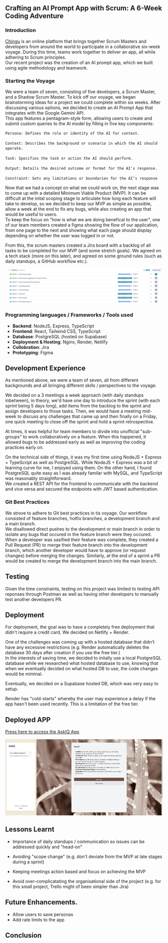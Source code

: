 ## Crafting an AI Prompt App with Scrum: A 6-Week Coding Adventure 

### Introduction
[Chingu](https://chingu.io) is an online platform that brings together Scrum Masters and developers from around the world to participate in a collaborative six-week voyage. During this time, teams work together to deliver an app, all while adhering to Scrum principles.   
Our recent project was the creation of an AI prompt app, which we built using agile methodology and teamwork. 

### Starting the Voyage
We were a team of seven, consisting of five developers, a Scrum Master, and a Shadow Scrum Master. To kick off our voyage, we began brainstorming ideas for a project we could complete within six weeks. After discussing various options, we decided to create an AI Prompt App that integrates with the Google Gemini API.  
This app features a pentagram-style form, allowing users to create and submit custom queries to the AI model by filling in five key components:

    Persona: Defines the role or identity of the AI for context.

    Context: Describes the background or scenario in which the AI should operate.

    Task: Specifies the task or action the AI should perform.

    Output: Details the desired outcome or format for the AI's response.

    Constraint: Sets any limitations or boundaries for the AI’s response

Now that we had a concept on what we could work on, the next stage was to come up with a detailed Minimum Viable Product (MVP).  It can be difficult at the inital scoping stage to articulate how long each feature will take to develop, so we decided to keep our MVP as simple as possible, allow a week at the end to fix any bugs, while also creating an app that would be useful to users.  
To keep the focus on "how is what we are doing benefical to the user", one of our team members created a figma showing the flow of our application, from one page to the next and showing what each page should display depending on whether the user was logged in or not.

From this, the scrum masters created a Jira board with a backlog of all tasks to be completed for our MVP (and some stretch goals). We agreed on a tech stack (more on this later), and agreed on some ground rules (such as daily standups, a GitHub workflow etc.).

![JIRA board](/images/jira_board.PNG)



### Programming languages / Frameworks / Tools used
- **Backend**: NodeJS, Express, TypeScript
- **Frontend**: React, Tailwind CSS, TypeScript
- **Database**: PostgreSQL (hosted on Supabase)
- **Deployment & Hosting**: Nginx, Render, Netlify
- **Collobration**: Jira
- **Prototyping**: Figma


## Development Experience
As mentioned above, we were a team of seven, all from different backgrounds and all bringing different skills / perspectives to the voyage.

We decided on a 3 meetings a week approach (with daily standups inbetween), in theory, we'd have one day to introduce the sprint (with each sprint being 5 days long), add items from the backlog to the sprint and assign developers to those tasks. Then, we would have a meeting mid-week to discuss any challenges that came up and then finally on a Friday, one quick meeting to close off the sprint and hold a sprint retrospective.

At times, it was helpful for team members to divide into unofficial "sub-groups" to work collaboratively on a feature. When this happened, it allowed bugs to be addressed early as well as improving the coding practices early on.

On the technical side of things, it was my first time using NodeJS + Express + TypeScript as well as PostgreSQL. While NodeJS + Express was a bit of learning curve for me, I enjoyed using them. On the other hand, I found PostgreSQL quite easy as I was already familar with MySQL, and TypeScript was reasonably straightforward.   
We created a REST API for the frontend to communicate with the backend and vice versa and secured the endpoints with JWT based authentication.



### Git Best Practices
We strove to adhere to Git best practices in tis voyage. Our workflow consisted of feature branches, hotfix branches, a development branch and a main branch.   
We disallowed direct pushes to the development or main branch in order to isolate any bugs that occured in the feature branch were they occured. When a developer was sasified their feature was complete, they created a Pull Request (PR) to merge their feature branch into the development branch, which another developer would have to approve (or request changes) before merging the changes. Similarly, at the end of a sprint a PR would be created to merge the development branch into the main branch.



## Testing
Given the time constraints, testing on this project was limited to testing API reponses through Postman as well as having other developers to manually test another developers PR.



## Deployment
For deployment, the goal was to have a completely free deployment that didn't require a credit card. We decided on Netlify + Render.

One of the challenges was coming up with a hosted database that didn't have any excessive restrictions (e.g. Render automatically deletes the database 30 days after creation if you use the free tier.)  
In the interests of saving time, we decided to initally use a local PostgreSQL database while we researched what hosted database to use, knowing that when we eventually decided on what hosted DB to use, the code changes would be miminal.

Eventually, we decided on a Supabase hosted DB, which was very easy to setup.

Render has "cold-starts" whereby the user may experience a delay if the app hasn't been used recently. This is a limitation of the free tier.
## Deployed APP
[Press here to access the AskIQ App](https://)  

![ASK_IQ_DEMO](/images/askiq_demo.PNG)  


## Lessons Learnt
- Importance of daily standups / communication so issues can be addressed quickly and "head-on"  

- Avoiding "scope change" (e.g. don't deviate from the MVP at late stages during a sprint)

- Keeping meetings action based and focus on achieving the MVP
- Avoid over-complicatating the organisational side of the project (e.g. for this small project, Trello might of been simpler than Jira)

## Future Enhancements.
- Allow users to save personas
- Add rate limits to the app

## Conclusion

